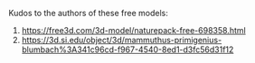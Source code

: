 Kudos to the authors of these free models:

1. https://free3d.com/3d-model/naturepack-free-698358.html
2. https://3d.si.edu/object/3d/mammuthus-primigenius-blumbach%3A341c96cd-f967-4540-8ed1-d3fc56d31f12
